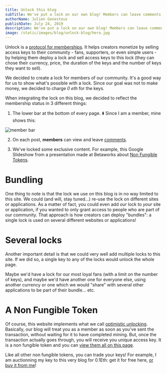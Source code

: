 ```yaml
---
title: Unlock this blog
subTitle: We've put a lock on our own blog! Members can leave comments, read exclusive content and will receive a Non Fungible Token.
authorName: Julien Genestoux
publishDate: July 24, 2019
description: We've put a lock on our own blog! Members can leave comments, read exclusive content and will receive a Non Fungible Token.
image: /static/images/blog/unlock-blog/hero.jpg
---
```


Unlock is a [protocol for memberships](/blog/protocol-for-membership). It helps creators monetize by selling access keys to their community - fans, supporters, or even simple users - by helping them deploy a lock and sell access keys to this lock (they can chose their currency, price, the duration of the keys and the number of keys they want to sell).

We decided to create a lock for members of our community. It's a good way for us to show what's possible with a lock. Since our goal was not to make money, we decided to charge _0 eth_ for the keys.

When integrating the lock on this blog, we decided to reflect the membership status in 3 different things:

1. The lower bar at the bottom of every page. ⬇️ Since I am a member, mine shows this:

![member bar](/static/images/blog/unlock-blog/member-bar.png)

2. On each post, __members__ can view and leave [comments](#comments).

3. We've locked some exclusive content. For example, this Google Slideshow from a presentation made at Betaworks about [Non Fungible Tokens](/blog/non-fungible-tokens-betaworks).

# Bundling

One thing to note is that the lock we use on this blog is in no way limited to this site. We could (and will, stay tuned...) re-use the lock on different sites or applications. As a matter of fact, you could even add *our* lock to *your* site or application, if you wanted to only grant access to people who are part of our community. That approach is how creators can deploy "bundles": a single lock is used on several different websites or applications!

# Several locks

Another important detail is that we could very well add multiple locks to this site. If we did so, a single key to any of the locks would unlock the whole page.

Maybe we'd have a lock for our most loyal fans (with a limit on the number of keys), and maybe we'd have another one for everyone else, using another currency or one which we would "share" with several other applications to be part of their bundle... etc.

# A Non Fungible Token

Of course, this website implements what we call [optimistic unlocking](/blog/hello-optimistic-unlocking/). Basically, our blog will treat you as a member as soon as you've sent the transaction, without waiting for it to have completed mining. But, once the transaction actually goes through, you will receive you unique access key. It is a non fungible token and you can [view them all on this page](https://opensea.io/assets/unlock-blog-members).

Like all other non fungible tokens, you can trade your keys! For example, I am auctionning my key to this very blog for 0.1Eth: get it for free here, [or buy it from me](https://opensea.io/assets/0xb0114bbdce17e0af91b2be32916a1e236cf6034f/2/sell#!)!




